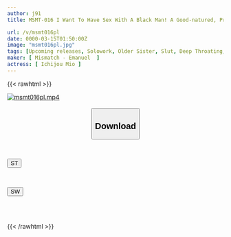 ```yaml
---
author: j91
title: MSMT-016 I Want To Have Sex With A Black Man! A Good-natured, Proactive, Sexy Girl Is Curious And Takes On A Big Black Cock, Climaxing Like Crazy And Submitting Completely To It. Mio Ichijo

url: /v/msmt016pl
date: 0000-03-15T01:50:00Z
image: "msmt016pl.jpg"
tags: [Upcoming releases, Solowork, Older Sister, Slut, Deep Throating, Black Actor	]
maker: [ Mismatch - Emanuel  ]
actress: [ Ichijou Mio ]
---
```



{{< rawhtml >}}

<div class="video" data-videoid="pending_link_2.html">
    <a href="javascript:;">
        <img src="/v/msmt016pl/msmt016pl.jpg" width="WIDTH" height="HEIGHT" alt="msmt016pl.mp4" loading="lazy">
    </a>
</div>

<script type="text/javascript" src="https://j91.asia/asset/on-demand-pend.js"></script>

<br>
  <link rel="stylesheet" href="https://j91.asia/asset/bs5.css">
  
  <center>
  <button class="btn btn-primary" type="button" data-bs-toggle="collapse" data-bs-target=".multi-collapse" aria-expanded="false" aria-controls="multiCollapseExample1 multiCollapseExample2"><h2>Download</h2></button></center>
</p>
<div class="row">
  <div class="col">
    <div class="collapse multi-collapse" id="multiCollapseExample1">
      <div class="card card-body">
	      	      <br>
<div class="buttons">  
<p><a href="https://j91.asia/pending_link_2.html" target="_blank"><button class="btn-hover color-3"><i class="fa fa-download"></i> ST</button></a></p></div>
    </div>
  </div>
</div>
  <div class="col">
    <div class="collapse multi-collapse" id="multiCollapseExample2">
      <div class="card card-body">
	      <br>
<div class="buttons">
<p><a href="https://j91.asia/pending_link_2.html" target="_blank"><button class="btn-hover color-2"><i class="fa fa-download"></i> SW</button></a></p></div>
<br><br>
      </div>
    </div>
  </div>
</div>

{{< /rawhtml >}}